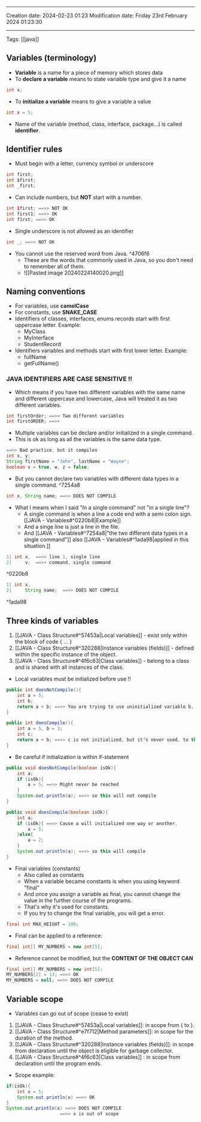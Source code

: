 
----
Creation date: 2024-02-23 01:23
Modification date: Friday 23rd February 2024 01:23:30

----

 Tags: [[java]]
## Variables (terminology)

- **Variable** is a name for a piece of memory which stores data
- To **declare a variable** means to state variable type and give it a name
```java
int x;
```
- To **initialize a variable** means to give a variable a value
```java
int x = 5;
```

- Name of the variable (method, class, interface, package...) is called **identifier**.
## Identifier rules

- Must begin with a letter, currency symbol or underscore 
```java
int first;
int $first;
int _first;
```
- Can include numbers, but **NOT** start with a number.
```java
int 1first; ==>> NOT OK
int first1; ==>> OK
int f1rst; ==>> OK
```
- Single underscore is not allowed as an identifier
```java
int _; ==>> NOT OK
```
- You cannot use the reserved word from Java. ^4706f6
	- These are the words that commonly used in Java, so you don't need to remember all of them.
	- ![[Pasted image 20240224140020.png]]

## Naming conventions

- For variables, use **camelCase**
- For constants, use **SNAKE_CASE**
- Identifiers of classes, interfaces, enums records start with first uppercase letter. Example:
	- MyClass
	- MyInterface
	- StudentRecord
- Identifiers variables and methods start with first lower letter. Example:
	- fullName
	- getFullName()
### JAVA IDENTIFIERS ARE CASE SENSITIVE !!
- Which means if you have two different variables with the same name and different uppercase and lowercase, Java will treated it as two different variables.
```java
int firstOrder; ==>> Two different variables
int firstORDER; ==>>
```
- Multiple variables can be declare and/or initialized in a single command.
- This is ok as long as all the variables is the same data type.
```java
==>> Bad practice, but it compiles
int x, y; 
String firstName = "John", lastName = "Wayne";
boolean v = true, w, z = false;
```
- But you cannot declare two variables with different data types in a single command. ^7254a8
```java
int x, String name; ==>> DOES NOT COMPILE
```
- What I means when I said "In a single command" not "in a single line"?
	- A single command is when a line a code end with a semi colon sign. [[JAVA - Variables#^0220b8|Example]]
	- And a singe line is just a line in the file.
	- And [[JAVA - Variables#^7254a8|"the two different data types in a single command"]] also [[JAVA - Variables#^1ada98|applied in this situation.]] 
```java
1| int x,  ==>> line 1, single line
2|     v;  ==>> command, single command
```
^0220b8
```java
1| int x,            
2|     String name;  ==>> DOES NOT COMPILE
```
^1ada98
## Three kinds of variables

1. [[JAVA - Class Structure#^57453a|Local variables]] - exist only within the block of code { ... }
2. [[JAVA - Class Structure#^320288|Instance variables (fields)]] -  defined within the specific instance of the object.
3. [[JAVA - Class Structure#^4f6c63|Class variables]] - belong to a class and is shared with all instances of the class.

- Local variables must be initialized before use !!
```java
public int doesNotCompile(){
	int a = 5;
	int b;
	return a + b; ==>> You are trying to use uninitialized variable b, so it won't compile
}
```

```java
public int doesCompile(){
	int a = 5, b = 3;
	int c;
	return a + b; ==>> c is not initialized, but it's never used, to this code compiles
}
```

- Be careful if initialization is within if-statement
```java
public void doesNotCompile(boolean isOk){
	int a;
	if (isOk){
		a = 5; ==>> Might never be reached
	}
	System.out.println(a); ==>> so this will not compile
}
```
```java
public void doesCompile(boolean isOk){
	int a;
	if (isOk){ ==>> Cause a will initialized one way or another.
		a = 5; 
	}else{
		a = 2;
	}
	System.out.println(a); ==>> so this will compile
}
```

- Final variables (constants)
	- Also called as constants
	- When a variable became constants is when you using keyword "final"
	- And once you assign a variable as final, you cannot change the value in the further course of the programs.
	- That's why it's used for constants.
	- If you try to change the final variable, you will get a error.

```java
final int MAX_HEIGHT = 100;
```

- Final can be applied to a reference:
```java
final int[] MY_NUMBERS = new int[5];
```

- Reference cannot be modified, but the **CONTENT OF THE OBJECT CAN**
```java
final int[] MY_NUMBERS = new int[5];
MY_NUMBERS[2] = 13; ==>> OK
MY_NUMBERS = null; ==>> DOES NOT COMPILE
```

## Variable scope

- Variables can go out of scope (cease to exist)

1. [[JAVA - Class Structure#^57453a|Local variables]]: in scope from { to }.
2. [[JAVA - Class Structure#^e7f712|Method parameters]]: in scope for the duration of the method.
3. [[JAVA - Class Structure#^320288|Instance variables (fields)]]: in scope from declaration until the object is eligible for garbage collector.
4. [[JAVA - Class Structure#^4f6c63|Class variables]] : in scope from declaration until the program ends.

- Scope example:
```java
if(isOk){
	int x = 5;
	System.out.println(x) ==>> OK
}
System.out.println(x) ==>> DOES NOT COMPILE
					==>> x is out of scope
```

